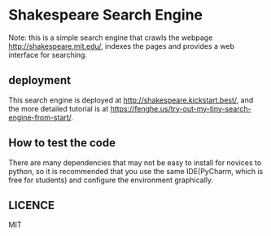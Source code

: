 # Shakespeare Search Engine

Note: this is a simple search engine that crawls the webpage http://shakespeare.mit.edu/,
indexes the pages and provides a web interface for searching.

## deployment
This search engine is deployed at http://shakespeare.kickstart.best/, and the more detailed tutorial is at https://fenghe.us/try-out-my-tiny-search-engine-from-start/.

## How to test the code
There are many dependencies that may not be easy to install for novices to python, so it is 
recommended that you use the same IDE(PyCharm, which is free for students) and configure the
environment graphically.

## LICENCE
MIT
